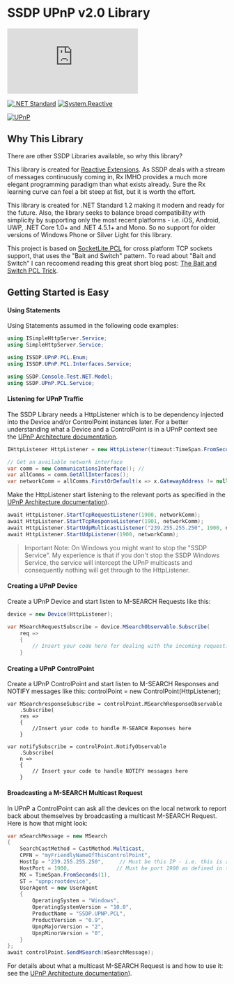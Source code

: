 # SSDP UPnP v2.0 Library


[![NuGet Badge](https://buildstats.info/nuget/SSDP.UPnP.PCL)](https://www.nuget.org/packages/RSSDP/)

[![.NET Standard](http://img.shields.io/badge/.NET_Standard-v1.2-green.svg)](https://docs.microsoft.com/da-dk/dotnet/articles/standard/library) [![System.Reactive](http://img.shields.io/badge/Rx-v3.1.0-ff69b4.svg)](http://reactivex.io/) 

[![UPnP](http://img.shields.io/badge/UPnP_Device_Architecture-v2.0-blue.svg)](http://upnp.org/specs/arch/UPnP-arch-DeviceArchitecture-v2.0.pdf)

## Why This Library
There are other SSDP Libraries available, so why this library?

This library is created for [Reactive Extensions](http://reactivex.io/ "Reactive Extensions"). As SSDP deals with a stream of messages continuously coming in, Rx IMHO provides a much more elegant programming paradigm than what exists already. Sure the Rx learning curve can feel a bit steep at fist, but it is worth the effort.

This library is created for .NET Standard 1.2 making it modern and ready for the future. Also, the library seeks to balance broad compatibility with simplicity by supporting only the most recent platforms - i.e. iOS, Android, UWP, .NET Core 1.0+ and .NET 4.5.1+ and Mono. So no support for older versions of Windows Phone or Silver Light for this library.

This project is based on [SocketLite.PCL](https://github.com/1iveowl/SocketLite.PCL) for cross platform TCP sockets support, that uses the "Bait and Switch" pattern. To read about "Bait and Switch" I can recoomend reading this great short blog post: [The Bait and Switch PCL Trick](http://log.paulbetts.org/the-bait-and-switch-pcl-trick/).
## Getting Started is Easy

#### Using Statements
Using Statements assumed in the following code examples:
```csharp
using ISimpleHttpServer.Service;
using SimpleHttpServer.Service;

using ISSDP.UPnP.PCL.Enum;
using ISSDP.UPnP.PCL.Interfaces.Service;

using SSDP.Console.Test.NET.Model;
using SSDP.UPnP.PCL.Service;
```

#### Listening for UPnP Traffic
The SSDP Library needs a HttpListener which is to be dependency injected into the Device and/or ControlPoint instances later. For a better understanding what a Device and a ControlPoint is in a UPnP context see the [UPnP Architecture documentation](http://upnp.org/specs/arch/UPnP-arch-DeviceArchitecture-v2.0.pdf). 
```csharp
IHttpListener HttpListener = new HttpListener(timeout:TimeSpan.FromSeconds(30));

// Get an available network interface
var comm = new CommunicationsInterface(); //
var allComms = comm.GetAllInterfaces();
var networkComm = allComms.FirstOrDefault(x => x.GatewayAddress != null);
```
Make the HttpListener start listening to the relevant ports as specified in the  [UPnP Architecture documentation](http://upnp.org/specs/arch/UPnP-arch-DeviceArchitecture-v2.0.pdf)). 

```csharp
await HttpListener.StartTcpRequestListener(1900, networkComm); 
await HttpListener.StartTcpResponseListener(1901, networkComm);
await HttpListener.StartUdpMulticastListener("239.255.255.250", 1900, networkComm);
await HttpListener.StartUdpListener(1900, networkComm);
```
> Important Note: On Windows you might want to stop the "SSDP Service". My experience is that if you don't stop the SSDP Windows Service, the service will intercept the UPnP multicasts and consequently nothing will get through to the HttpListener.

#### Creating a UPnP Device
Create a UPnP Device and start listen to M-SEARCH Requests like this:
```csharp
device = new Device(HttpListener);

var MSearchRequestSubscribe = device.MSearchObservable.Subscribe(
	req =>
	{
		// Insert your code here for dealing with the incoming request.
	}
```
#### Creating a UPnP ControlPoint
Create a UPnP ControlPoint and start listen to M-SEARCH Responses and NOTIFY messages like this:
    controlPoint = new ControlPoint(HttpListener);
    
    var MSearchresponseSubscribe = controlPoint.MSearchResponseObservable
    	.Subscribe(
    	res =>
    	{
    		//Insert your code to handle M-SEARCH Reponses here
    	}
    
    var notifySubscribe = controlPoint.NotifyObservable
    	.Subscribe(
    	n =>
    	{
    		// Insert your code to handle NOTIFY messages here
    	}
#### Broadcasting a M-SEARCH Multicast Request
In UPnP a ControlPoint can ask all the devices on the local network to report back about themselves by broadcasting a multicast M-SEARCH Request. Here is how that might look:
```csharp
var mSearchMessage = new MSearch
{
	SearchCastMethod = CastMethod.Multicast,
	CPFN = "myFriendlyNameOfThisControlPoint",
	HostIp = "239.255.255.250", 	// Must be this IP - i.e. this is a multicast 
	HostPort = 1900, 			   // Must be port 1900 as defined in th specification
	MX = TimeSpan.FromSeconds(1),
	ST = "upnp:rootdevice",
	UserAgent = new UserAgent
	{
		OperatingSystem = "Windows",
		OperatingSystemVersion = "10.0",
		ProductName = "SSDP.UPNP.PCL",
		ProductVersion = "0.9",
		UpnpMajorVersion = "2",
		UpnpMinorVersion = "0",
	}
};
await controlPoint.SendMSearch(mSearchMessage);
```
For details about what a multicast M-SEARCH Request is and how to use it: see the [UPnP Architecture documentation](http://upnp.org/specs/arch/UPnP-arch-DeviceArchitecture-v2.0.pdf)). 
